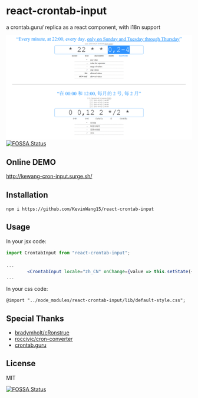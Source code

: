 # react-crontab-input

a crontab.guru/ replica as a react component, with i18n support

![demo](./demo.gif)
[![FOSSA Status](https://app.fossa.io/api/projects/git%2Bgithub.com%2FKevinWang15%2Freact-crontab-input.svg?type=shield)](https://app.fossa.io/projects/git%2Bgithub.com%2FKevinWang15%2Freact-crontab-input?ref=badge_shield)

## Online DEMO

http://kewang-cron-input.surge.sh/

## Installation

```
npm i https://github.com/KevinWang15/react-crontab-input
```

## Usage
In your jsx code:

```jsx
import CrontabInput from "react-crontab-input";

...
        <CrontabInput locale="zh_CN" onChange={value => this.setState({ value })} value={this.state.value}/>
...
```

In your css code:

```less
@import "../node_modules/react-crontab-input/lib/default-style.css";
```

## Special Thanks

* [bradymholt/cRonstrue](https://github.com/bradymholt/cRonstrue)
* [roccivic/cron-converter](https://github.com/roccivic/cron-converter)
* [crontab.guru](https://crontab.guru/)

## License

MIT

[![FOSSA Status](https://app.fossa.io/api/projects/git%2Bgithub.com%2FKevinWang15%2Freact-crontab-input.svg?type=large)](https://app.fossa.io/projects/git%2Bgithub.com%2FKevinWang15%2Freact-crontab-input?ref=badge_large)